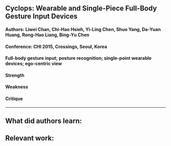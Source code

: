 ## Cyclops: Wearable and Single-Piece Full-Body Gesture Input Devices

#### Authors: Liwei Chan, Chi-Hao Hsieh, Yi-Ling Chen, Shuo Yang, Da-Yuan Huang, Rong-Hao Liang, Bing-Yu Chen
#### Conference: CHI 2015, Crossings, Seoul, Korea 
#### Full-body gesture input; posture recognition; single-point wearable devices; ego-centric view

#### Strength

#### Weakness

#### Critique

---

**What did authors learn:**
-

**Relevant work:**
-
